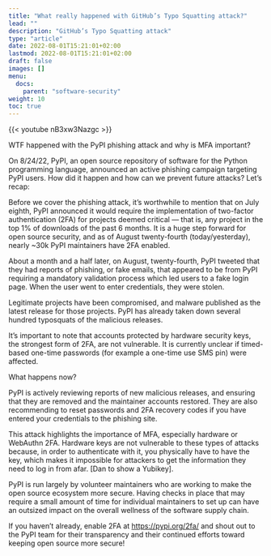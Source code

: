 ```yaml
---
title: "What really happened with GitHub’s Typo Squatting attack?"
lead: ""
description: "GitHub’s Typo Squatting attack"
type: "article"
date: 2022-08-01T15:21:01+02:00
lastmod: 2022-08-01T15:21:01+02:00
draft: false
images: []
menu:
  docs:
    parent: "software-security"
weight: 10
toc: true
---
```


{{< youtube nB3xw3Nazgc >}}

WTF happened with the PyPI phishing attack and why is MFA important? 

On 8/24/22, PyPI, an open source repository of software for the Python programming language, announced an active phishing campaign targeting PyPI users. How did it happen and how can we prevent future attacks? Let’s recap: 

Before we cover the phishing attack, it’s worthwhile to mention that on July eighth, PyPI announced it would require the implementation of two-factor authentication (2FA) for projects deemed critical — that is, any project in the top 1% of downloads of the past 6 months. It is a huge step forward for open source security, and as of August twenty-fourth (today/yesterday), nearly ~30k PyPI maintainers have 2FA enabled. 

About a month and a half later, on August, twenty-fourth, PyPI tweeted that they had reports of phishing, or fake emails, that appeared to be from PyPI requiring a mandatory validation process which led users to a fake login page. When the user went to enter credentials, they were stolen. 

Legitimate projects have been compromised, and malware published as the latest release for those projects. PyPI has already taken down several hundred typosquats of the malicious releases. 

It’s important to note that accounts protected by hardware security keys, the strongest form of 2FA, are not vulnerable. It is currently unclear if timed-based one-time passwords (for example a one-time use SMS pin) were affected. 

What happens now?

PyPI is actively reviewing reports of new malicious releases, and ensuring that they are removed and the maintainer accounts restored. They are also recommending to reset passwords and 2FA recovery codes if you have entered your credentials to the phishing site. 

This attack highlights the importance of MFA, especially hardware or WebAuthn 2FA. 
Hardware keys are not vulnerable to these types of attacks because, in order to authenticate with it, you physically have to have the key, which makes it impossible for attackers to get the information they need to log in from afar. [Dan to show a Yubikey]. 

PyPI is run largely by volunteer maintainers who are working to make the open source ecosystem more secure. Having checks in place that may require a small amount of time for individual maintainers to set up can have an outsized impact on the overall wellness of the software supply chain. 

If you haven’t already, enable 2FA at https://pypi.org/2fa/ and shout out to the PyPI team for their transparency and their continued efforts toward keeping open source more secure! 
